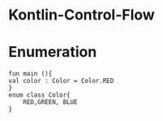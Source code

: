 # Kontlin-Control-Flow

# Enumeration

    fun main (){
    val color : Color = Color.RED
    }
    enum class Color{
        RED,GREEN, BLUE
    }
